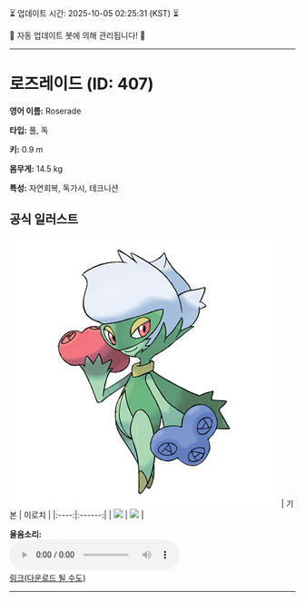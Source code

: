 
⏳ 업데이트 시간: 2025-10-05 02:25:31 (KST) ⏳

🤖 자동 업데이트 봇에 의해 관리됩니다! 🤖

---

# 로즈레이드 (ID: 407)
**영어 이름:** Roserade

**타입:** 풀, 독

**키:** 0.9 m

**몸무게:** 14.5 kg

**특성:** 자연회복, 독가시, 테크니션

## 공식 일러스트
![](https://raw.githubusercontent.com/PokeAPI/sprites/master/sprites/pokemon/other/official-artwork/407.png)
| 기본 | 이로치 |
|:----:|:------:|
| <img src="http://play.pokemonshowdown.com/sprites/ani/roserade.gif" width="200"> | <img src="http://play.pokemonshowdown.com/sprites/ani-shiny/roserade.gif" width="200"> |

**울음소리:**<br><audio controls src="https://raw.githubusercontent.com/PokeAPI/cries/main/cries/pokemon/latest/407.ogg"></audio><br> [링크(다운로드 될 수도)](https://raw.githubusercontent.com/PokeAPI/cries/main/cries/pokemon/latest/407.ogg)


---
